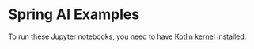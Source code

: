 # Spring AI Examples

To run these Jupyter notebooks, you need to have [Kotlin kernel](https://github.com/Kotlin/kotlin-jupyter) installed.



